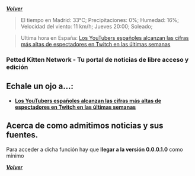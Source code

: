***[Volver](https://github.com/peki-network/home/blob/main/README.md)***

> El tiempo en Madrid: 33°C;
Precipitaciones: 0%;
Humedad: 16%;
Velocidad del viento: 11 km/h;
Jueves 20:00;
Soleado;



> Ultima hora en España: [Los YouTubers españoles alcanzan las cifras más altas de espectadores en Twitch en las últimas semanas](https://github.com/peki-network/noticias-espana/blob/main/ultima-hora/ytbrs-esp-10-06-21.md)

### Petted Kitten Network - Tu portal de noticias de libre acceso y edición

## Echale un ojo a...:

- **[Los YouTubers españoles alcanzan las cifras más altas de espectadores en Twitch en las últimas semanas](https://github.com/peki-network/noticias-espana/blob/main/ultima-hora/ytbrs-esp-10-06-21.md)**

## Acerca de como admitimos noticias y sus fuentes.

Para acceder a dicha función hay que **llegar a la versión 0.0.0.1.0** como mínimo

***[Volver](https://github.com/peki-network/home/blob/main/README.md)***
